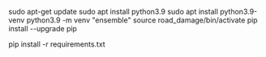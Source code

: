 sudo apt-get update
sudo apt install python3.9
sudo apt install python3.9-venv
python3.9 -m venv "ensemble"
source road_damage/bin/activate
pip install --upgrade pip

pip install -r requirements.txt